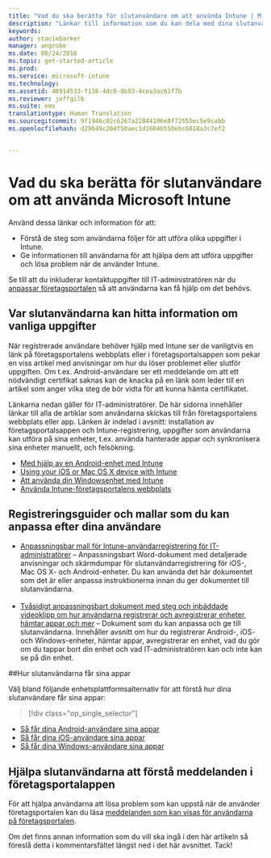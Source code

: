 ```yaml
---
title: "Vad du ska berätta för slutanvändare om att använda Intune | Microsoft Intune"
description: "Länkar till information som du kan dela med dina slutanvändare"
keywords: 
author: staciebarker
manager: angrobe
ms.date: 08/24/2016
ms.topic: get-started-article
ms.prod: 
ms.service: microsoft-intune
ms.technology: 
ms.assetid: 48914533-f138-4dc0-8b93-4cea3ac61f7b
ms.reviewer: jeffgilb
ms.suite: ems
translationtype: Human Translation
ms.sourcegitcommit: 9f1946c02c6267a22844106e8f72555ec5e9cabb
ms.openlocfilehash: d29649c204f50aec1d1604b55bebc6018a3c7ef2


---
```




# Vad du ska berätta för slutanvändare om att använda Microsoft Intune

Använd dessa länkar och information för att:

- Förstå de steg som användarna följer för att utföra olika uppgifter i Intune.
- Ge informationen till användarna för att hjälpa dem att utföra uppgifter och lösa problem när de använder Intune.

Se till att du inkluderar kontaktuppgifter till IT-administratören när du [anpassar företagsportalen](/Intune/get-started/start-with-a-paid-subscription-to-microsoft-intune-step-7) så att användarna kan få hjälp om det behövs.


## Var slutanvändarna kan hitta information om vanliga uppgifter

När registrerade användare behöver hjälp med Intune ser de vanligtvis en länk på företagsportalens webbplats eller i företagsportalsappen som pekar en viss artikel med anvisningar om hur du löser problemet eller slutför uppgiften. Om t.ex. Android-användare ser ett meddelande om att ett nödvändigt certifikat saknas kan de knacka på en länk som leder till en artikel som anger vilka steg de bör vidta för att kunna hämta certifikatet. 

Länkarna nedan gäller för IT-administratörer. De här sidorna innehåller länkar till alla de artiklar som användarna skickas till från företagsportalens webbplats eller app. Länken är indelad i avsnitt: installation av företagsportalsappen och Intune-registrering, uppgifter som användarna kan utföra på sina enheter, t.ex. använda hanterade appar och synkronisera sina enheter manuellt, och felsökning.

- [Med hjälp av en Android-enhet med Intune](/Intune/EndUser/using-your-android-device-with-intune)
- [Using your iOS or Mac OS X device with Intune](/Intune/EndUser/using-your-ios-or-mac-os-x-device-with-intune)
- [Att använda din Windowsenhet med Intune](/Intune/EndUser/using-your-windows-device-with-intune)
- [Använda Intune-företagsportalens webbplats](/Intune/EndUser/using-the-intune-company-portal-website)


## Registreringsguider och mallar som du kan anpassa efter dina användare

- [Anpassningsbar mall för Intune-användarregistrering för IT-administratörer](https://gallery.technet.microsoft.com/End-user-Intune-enrollment-55dfd64a) – Anpassningsbart Word-dokument med detaljerade anvisningar och skärmdumpar för slutanvändarregistrering för iOS-, Mac OS X- och Android-enheter. Du kan använda det här dokumentet som det är eller anpassa instruktionerna innan du ger dokumentet till slutanvändarna.</br></br>
- [Tvåsidigt anpassningsbart dokument med steg och inbäddade videoklipp om hur användarna registrerar och avregistrerar enheter, hämtar appar och mer](https://gallery.technet.microsoft.com/Intune-End-User-Enrollment-3a0c9b0c#content) – Dokument som du kan anpassa och ge till slutanvändarna. Innehåller avsnitt om hur du registrerar Android-, iOS- och Windows-enheter, hämtar appar, avregistrerar en enhet, vad du gör om du tappar bort din enhet och vad IT-administratören kan och inte kan se på din enhet.

##Hur slutanvändarna får sina appar

Välj bland följande enhetsplattformsalternativ för att förstå hur dina slutanvändare får sina appar:

> [!div class="op_single_selector"]
- [Så får dina Android-användare sina appar](how-your-android-users-get-their-apps.md)
- [Så får dina iOS-användare sina appar](how-your-ios-users-get-their-apps.md)
- [Så får dina Windows-användare sina appar](how-your-windows-users-get-their-apps.md)

## Hjälpa slutanvändarna att förstå meddelanden i företagsportalappen

För att hjälpa användarna att lösa problem som kan uppstå när de använder företagsportalen kan du läsa [meddelanden som kan visas för användarna på företagsportalen](/Intune/Plan-Design/help-end-users-understand-company-portal-app-messages).

Om det finns annan information som du vill ska ingå i den här artikeln så föreslå detta i kommentarsfältet längst ned i det här avsnittet. Tack!



<!--HONumber=Aug16_HO4-->



